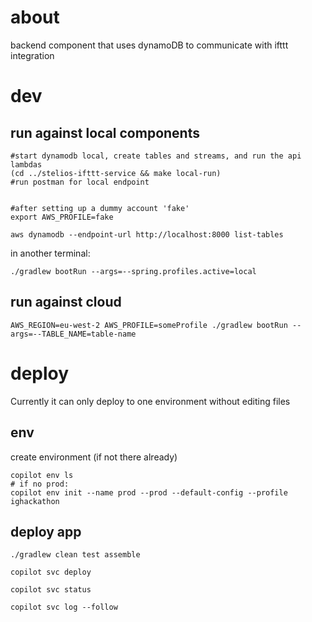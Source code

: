 # about
backend component that uses dynamoDB to communicate with ifttt integration

# dev
## run against local components

```
#start dynamodb local, create tables and streams, and run the api lambdas
(cd ../stelios-ifttt-service && make local-run)
#run postman for local endpoint


#after setting up a dummy account 'fake'
export AWS_PROFILE=fake

aws dynamodb --endpoint-url http://localhost:8000 list-tables

```

in another terminal:

```
./gradlew bootRun --args=--spring.profiles.active=local
```

## run against cloud
```
AWS_REGION=eu-west-2 AWS_PROFILE=someProfile ./gradlew bootRun --args=--TABLE_NAME=table-name
```
# deploy
Currently it can only deploy to one environment without editing files

## env
create environment (if not there already)
```
copilot env ls
# if no prod:
copilot env init --name prod --prod --default-config --profile ighackathon
```
## deploy app
```
./gradlew clean test assemble

copilot svc deploy

copilot svc status

copilot svc log --follow
```

